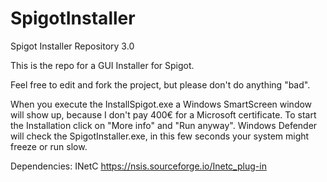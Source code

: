 # SpigotInstaller
Spigot Installer Repository 3.0

This is the repo for a GUI Installer for Spigot.

Feel free to edit and fork the project, but please don't do anything "bad".

When you execute the InstallSpigot.exe a Windows SmartScreen window will show up, because I don't pay 400€ for a Microsoft certificate.
To start the Installation click on "More info" and "Run anyway".
Windows Defender will check the SpigotInstaller.exe, in this few seconds your system might freeze or run slow.

Dependencies:
INetC https://nsis.sourceforge.io/Inetc_plug-in
